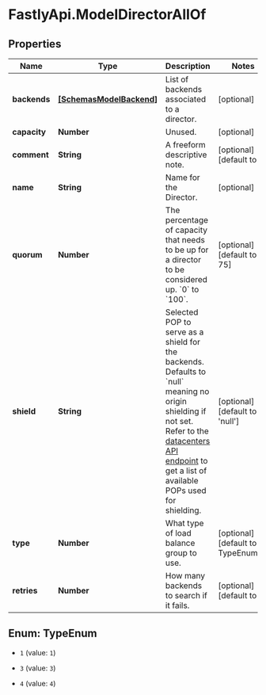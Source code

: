 # FastlyApi.ModelDirectorAllOf

## Properties

Name | Type | Description | Notes
------------ | ------------- | ------------- | -------------
**backends** | [**[SchemasModelBackend]**](SchemasModelBackend.md) | List of backends associated to a director. | [optional] 
**capacity** | **Number** | Unused. | [optional] 
**comment** | **String** | A freeform descriptive note. | [optional] [default to &#39;&#39;]
**name** | **String** | Name for the Director. | [optional] 
**quorum** | **Number** | The percentage of capacity that needs to be up for a director to be considered up. &#x60;0&#x60; to &#x60;100&#x60;. | [optional] [default to 75]
**shield** | **String** | Selected POP to serve as a shield for the backends. Defaults to &#x60;null&#x60; meaning no origin shielding if not set. Refer to the [datacenters API endpoint](/reference/api/utils/datacenter/) to get a list of available POPs used for shielding. | [optional] [default to &#39;null&#39;]
**type** | **Number** | What type of load balance group to use. | [optional] [default to TypeEnum.1]
**retries** | **Number** | How many backends to search if it fails. | [optional] [default to 5]



## Enum: TypeEnum


* `1` (value: `1`)

* `3` (value: `3`)

* `4` (value: `4`)




